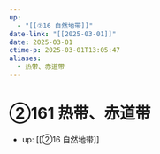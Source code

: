 ```yaml
---
up:
  - "[[②16 自然地带]]"
date-link: "[[2025-03-01]]"
date: 2025-03-01
ctime-p: 2025-03-01T13:05:47
aliases:
  - 热带、赤道带
---
```


# ②161 热带、赤道带

- up: [[②16 自然地带]]
